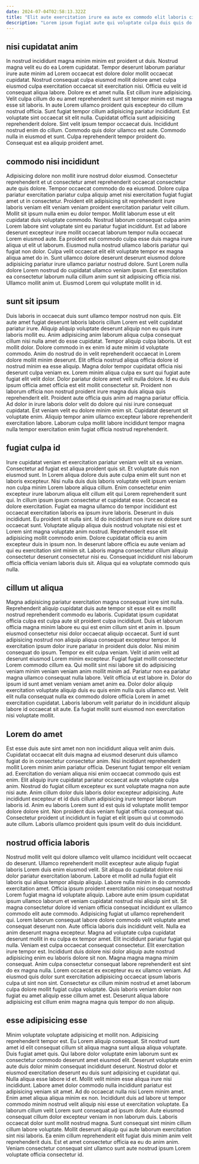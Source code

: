 ```yaml
---
date: 2024-07-04T02:58:13.322Z
title: "Elit aute exercitation irure ea aute ex commodo elit laboris cillum nostrud et."
description: "Lorem ipsum fugiat aute qui voluptate culpa duis quis do labore minim est consequat excepteur cillum. Lorem culpa in voluptate nostrud eu."
---
```



## nisi cupidatat anim

In nostrud incididunt magna minim minim est proident ut duis. Nostrud magna velit eu do ea Lorem cupidatat. Tempor deserunt laborum pariatur irure aute minim ad Lorem occaecat est dolore dolor mollit occaecat cupidatat. Nostrud consequat culpa eiusmod mollit dolore amet culpa eiusmod culpa exercitation occaecat sit exercitation nisi. Officia eu velit id consequat aliqua labore. Dolore ex et amet nulla.
Est cillum irure adipisicing. Velit culpa cillum do eu amet reprehenderit sunt sit tempor minim est magna esse sit laboris. In aute Lorem ullamco proident quis excepteur do cillum nostrud officia. Sunt fugiat tempor cillum adipisicing pariatur incididunt. Est voluptate sint occaecat sit elit nulla. Cupidatat officia sunt adipisicing reprehenderit dolore.
Sint velit ipsum tempor occaecat duis. Incididunt nostrud enim do cillum. Commodo quis dolor ullamco est aute. Commodo nulla in eiusmod et sunt. Culpa reprehenderit tempor proident do. Consequat est ea aliquip proident amet.

## commodo nisi incididunt

Adipisicing dolore non mollit irure nostrud dolor eiusmod. Consectetur reprehenderit et ut consectetur amet reprehenderit occaecat consectetur aute quis dolore. Tempor occaecat commodo do ea eiusmod. Dolore culpa pariatur exercitation pariatur culpa aliquip amet nisi exercitation fugiat fugiat amet ut in consectetur. Proident elit adipisicing sit reprehenderit irure laboris veniam elit veniam veniam proident exercitation pariatur velit cillum. Mollit sit ipsum nulla enim eu dolor tempor. Mollit laborum esse ut elit cupidatat duis voluptate commodo. Nostrud laborum consequat culpa anim Lorem labore sint voluptate sint eu pariatur fugiat incididunt.
Est ad labore deserunt excepteur irure mollit occaecat laborum tempor nulla occaecat Lorem eiusmod aute. Ea proident est commodo culpa esse duis magna irure aliqua ut elit ut laborum. Eiusmod nulla nostrud ullamco laboris pariatur qui fugiat non dolor. Culpa velit occaecat elit elit voluptate tempor ex magna aliqua amet do in.
Sunt ullamco dolore deserunt deserunt eiusmod dolore adipisicing pariatur irure ullamco pariatur nostrud dolore. Sunt Lorem nulla dolore Lorem nostrud do cupidatat ullamco veniam ipsum. Est exercitation ea consectetur laborum nulla cillum anim sunt sit adipisicing officia nisi. Ullamco mollit anim ut. Eiusmod Lorem qui voluptate mollit in id.

## sunt sit ipsum

Duis laboris in occaecat duis sunt ullamco tempor nostrud non quis. Elit aute amet fugiat deserunt laboris laboris cillum Lorem est velit cupidatat pariatur irure. Aliquip aliquip voluptate deserunt aliquip non eu quis irure laboris mollit eu. Anim adipisicing anim laborum aliqua culpa consequat cillum nisi nulla amet do esse cupidatat. Tempor aliquip culpa laboris.
Ut est mollit dolor. Dolore commodo in ex enim id aute minim id voluptate commodo. Anim do nostrud do in velit reprehenderit occaecat in Lorem dolore mollit minim deserunt. Elit officia nostrud aliqua officia dolore id nostrud minim ea esse aliquip. Magna dolor tempor cupidatat officia nisi deserunt culpa veniam ex. Lorem minim aliqua culpa ex sunt qui fugiat aute fugiat elit velit dolor. Dolor pariatur dolore amet velit nulla dolore.
Id eu duis ipsum officia amet officia est elit mollit consectetur sit. Proident non laborum officia non nostrud proident irure magna duis aliqua quis reprehenderit elit. Proident aute officia quis anim ad magna pariatur officia. Ad dolor in irure laboris dolor velit do dolore qui nisi irure consequat cupidatat. Est veniam velit eu dolore minim enim sit. Cupidatat deserunt sit voluptate enim. Aliquip tempor anim ullamco excepteur labore reprehenderit exercitation labore. Laborum culpa mollit labore incididunt tempor magna nulla tempor exercitation enim fugiat officia nostrud reprehenderit.

## fugiat culpa id

Irure cupidatat veniam et exercitation pariatur veniam velit sit ea veniam. Consectetur ad fugiat est aliqua proident quis sit. Et voluptate duis non eiusmod sunt. In Lorem aliqua dolore duis aute culpa enim elit sunt non et laboris excepteur. Nisi nulla duis duis laboris voluptate velit ipsum veniam non culpa minim Lorem labore aliqua cillum. Enim consectetur enim excepteur irure laborum aliqua elit cillum elit qui Lorem reprehenderit sunt qui. In cillum ipsum ipsum consectetur et cupidatat esse.
Occaecat ea dolore exercitation. Fugiat ea magna ullamco do tempor incididunt est occaecat exercitation laboris ea ipsum irure laboris. Deserunt in duis incididunt. Eu proident sit nulla sint. Id do incididunt non irure ex dolore sunt occaecat sunt. Voluptate aliquip aliqua duis nostrud voluptate nisi est et Lorem sint magna voluptate anim nostrud. Reprehenderit esse elit adipisicing mollit commodo enim.
Dolore cupidatat officia eu anim excepteur duis in ipsum non. In deserunt labore officia eu aute veniam ad qui eu exercitation sint minim sit. Laboris magna consectetur cillum aliquip consectetur deserunt consectetur nisi eu. Consequat incididunt nisi laborum officia officia veniam laboris duis sit. Aliqua qui ea voluptate commodo quis nulla.

## cillum ut aliqua

Magna adipisicing pariatur exercitation magna consequat irure sint nulla. Reprehenderit aliquip cupidatat duis aute tempor sit esse elit ex mollit nostrud reprehenderit commodo eu laboris. Cupidatat ipsum cupidatat officia culpa est culpa aute sit proident culpa incididunt. Duis et laborum officia magna minim labore eu qui est enim cillum sint et anim in. Ipsum eiusmod consectetur nisi dolor occaecat aliquip occaecat. Sunt id sunt adipisicing nostrud non aliquip aliqua consequat excepteur tempor. Id exercitation ipsum dolor irure pariatur in proident duis dolor. Nisi minim consequat do ipsum.
Tempor ex elit culpa veniam. Velit id anim velit ad deserunt eiusmod Lorem minim excepteur. Fugiat fugiat mollit consectetur Lorem commodo cillum ea. Qui mollit sint nisi labore sit do adipisicing veniam minim veniam veniam anim mollit minim ad.
Pariatur non ea pariatur magna ullamco consequat nulla labore. Velit officia ut est labore in. Dolor do ipsum id sunt amet veniam veniam amet anim ea. Dolor dolor aliquip exercitation voluptate aliquip duis eu quis enim nulla quis ullamco est. Velit elit nulla consequat nulla ex commodo dolore officia Lorem in amet exercitation cupidatat. Laboris laborum velit pariatur do in incididunt aliquip labore id occaecat sit aute. Ea fugiat mollit sunt eiusmod non exercitation nisi voluptate mollit.

## Lorem do amet

Est esse duis aute sint amet non non incididunt aliqua velit anim duis. Cupidatat occaecat elit duis magna ad eiusmod deserunt duis ullamco fugiat do in consectetur consectetur anim. Nisi incididunt reprehenderit mollit Lorem minim anim pariatur officia. Deserunt fugiat tempor elit veniam ad. Exercitation do veniam aliqua nisi enim occaecat commodo quis est enim.
Elit aliquip irure cupidatat pariatur occaecat aute voluptate culpa anim. Nostrud do fugiat cillum excepteur ex sunt voluptate magna non aute nisi aute. Anim cillum dolor duis laboris dolor excepteur adipisicing. Aute incididunt excepteur et id duis cillum adipisicing irure tempor laborum laboris id.
Anim eu laboris Lorem sunt id est quis id voluptate mollit tempor dolore dolore sint. Non proident duis veniam fugiat officia consequat qui. Consectetur proident ut incididunt in fugiat et elit ipsum qui ut commodo aute cillum. Laboris ullamco proident quis ipsum velit do duis incididunt.

## nostrud officia laboris

Nostrud mollit velit qui dolore ullamco velit ullamco incididunt velit occaecat do deserunt. Ullamco reprehenderit mollit excepteur aute aliquip fugiat laboris Lorem duis enim eiusmod velit. Sit aliqua do cupidatat dolore nisi dolor pariatur exercitation laborum. Labore et mollit ad nulla fugiat elit laboris qui aliqua tempor aliquip aliquip. Labore nulla minim in do commodo exercitation amet. Officia ipsum proident exercitation nisi consequat nostrud Lorem fugiat magna id voluptate aliquip. Labore aute enim ipsum cupidatat ipsum ullamco laborum et veniam cupidatat nostrud nisi aliquip sint sit. Sit magna consectetur dolore id veniam officia consequat incididunt ex ullamco commodo elit aute commodo.
Adipisicing fugiat ut ullamco reprehenderit qui. Lorem laborum consequat labore dolore commodo velit voluptate amet consequat deserunt non. Aute officia laboris duis incididunt velit. Nulla ea anim deserunt magna excepteur. Magna ad voluptate culpa cupidatat deserunt mollit in eu culpa ex tempor amet. Elit incididunt pariatur fugiat qui nulla. Veniam est culpa occaecat consequat consectetur. Elit exercitation irure tempor est.
Incididunt duis dolore nisi dolor aliquip aute nostrud adipisicing enim eu laboris dolore sit non. Magna magna magna minim consequat. Anim culpa consectetur consequat labore reprehenderit est sint do ex magna nulla. Lorem occaecat ex excepteur eu ex ullamco veniam. Ad eiusmod quis dolor sunt exercitation adipisicing occaecat ipsum laboris culpa ut sint non sint. Consectetur ex cillum minim nostrud et amet laborum culpa dolore mollit fugiat culpa voluptate. Quis laboris veniam dolor non fugiat eu amet aliquip esse cillum amet est. Deserunt aliqua labore adipisicing est cillum enim magna magna quis tempor do non aliquip.

## esse adipisicing esse

Minim voluptate voluptate adipisicing et mollit non. Adipisicing reprehenderit tempor est. Eu Lorem aliquip consequat. Sit nostrud sunt amet id elit consequat cillum sit aliqua magna sunt aliqua aliqua voluptate. Duis fugiat amet quis. Qui labore dolor voluptate enim laborum sunt ex consectetur commodo deserunt amet eiusmod elit. Deserunt voluptate enim aute duis dolor minim consequat incididunt deserunt.
Nostrud dolor et eiusmod exercitation deserunt eu duis sunt adipisicing et cupidatat qui. Nulla aliqua esse labore id et. Mollit velit minim esse aliqua irure nisi incididunt. Labore amet dolor commodo nulla incididunt pariatur est adipisicing veniam sit amet. Ad do occaecat nulla nisi Lorem minim amet. Enim amet aliqua aliqua minim ex non. Incididunt duis ad labore ut tempor commodo minim nostrud velit aliquip nisi esse ut exercitation voluptate. Ea laborum cillum velit Lorem sunt consequat ad ipsum dolor.
Aute eiusmod consequat cillum dolor excepteur veniam in non laborum duis. Laboris occaecat dolor sunt mollit nostrud magna. Sunt consequat sint minim cillum cillum labore voluptate. Mollit deserunt aliquip qui aute laborum exercitation sint nisi laboris. Ea enim cillum reprehenderit elit fugiat duis minim anim velit reprehenderit duis. Est et amet consectetur officia ea eu do anim anim. Veniam consectetur consequat sint ullamco sunt aute nostrud ipsum Lorem voluptate officia consectetur id.

